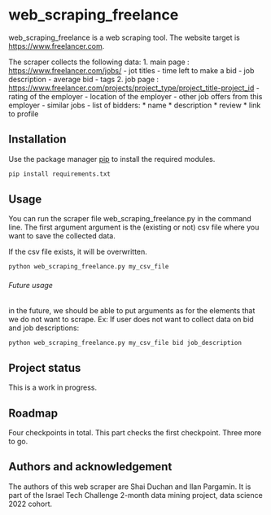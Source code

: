 

# web_scraping_freelance

web_scraping_freelance is a web scraping tool. The website target is https://www.freelancer.com. 

The scraper collects the following data:
    1. main page : https://www.freelancer.com/jobs/
        - jot titles
        - time left to make a bid
        - job description
        - average bid
        - tags
    2. job page : https://www.freelancer.com/projects/project_type/project_title-project_id 
        - rating of the employer
        - location of the employer
        - other job offers from this employer
        - similar jobs
        - list of bidders:
            * name
            * description
            * review
            * link to profile


## Installation

Use the package manager [pip](https://pip.pypa.io/en/stable/) to install the required modules.

```bash
pip install requirements.txt
```

## Usage

You can run the scraper file web_scraping_freelance.py in the command line. The first argument argument is the (existing or not) csv file where you want to save the collected data.

If the csv file exists, it will be overwritten. 

```bash
python web_scraping_freelance.py my_csv_file
```

###### Future usage
in the future, we should be able to put arguments as for the elements that we do not want to scrape.
Ex:
If user does not want to collect data on bid and job descriptions:
```bash
python web_scraping_freelance.py my_csv_file bid job_description
```

## Project status
This is a work in progress.

## Roadmap
Four checkpoints in total.
This part checks the first checkpoint. Three more to go.

## Authors and acknowledgement 
The authors of this web scraper are Shai Duchan and Ilan Pargamin.
It is part of the Israel Tech Challenge 2-month data mining project, data science 2022 cohort.